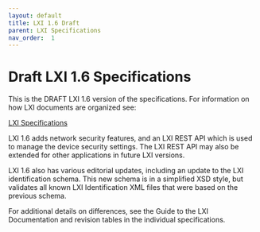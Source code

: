 ```yaml
---
layout: default
title: LXI 1.6 Draft
parent: LXI Specifications
nav_order:  1
---
```

# Draft LXI 1.6 Specifications

This is the DRAFT LXI 1.6 version of  the specifications. For information
on how LXI documents are organized see:

   [LXI Specifications](../specifications.html)

LXI 1.6 adds network security features, and an LXI REST API which is
used to manage the device security settings.  The LXI REST API
may also be extended for other applications in future LXI versions.

LXI 1.6 also has various editorial updates, including an update
to the LXI identification schema.  This new schema is in a simplified
XSD style, but validates all known LXI Identification XML files 
that were based on the previous schema.

For additional details on differences, see the Guide to the LXI 
Documentation and revision tables in the individual specifications.
